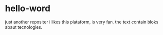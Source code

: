 # hello-word
just another repositer
i likes this plataform, is very fan.
the text contain bloks abaut tecnologies.
